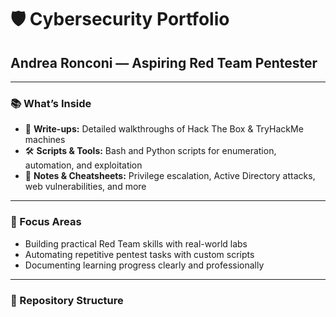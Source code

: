 # 🛡️ Cybersecurity Portfolio

## Andrea Ronconi — Aspiring Red Team Pentester

---

### 📚 What’s Inside

- 🧠 **Write-ups:** Detailed walkthroughs of Hack The Box & TryHackMe machines  
- 🛠️ **Scripts & Tools:** Bash and Python scripts for enumeration, automation, and exploitation  
- 📝 **Notes & Cheatsheets:** Privilege escalation, Active Directory attacks, web vulnerabilities, and more  

---

### 🎯 Focus Areas

- Building practical Red Team skills with real-world labs  
- Automating repetitive pentest tasks with custom scripts  
- Documenting learning progress clearly and professionally  

---

### 📂 Repository Structure
